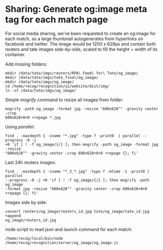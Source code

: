 # Sharing: Generate og:image meta tag for each match page

For social media sharing, we've been requested to create an og:image for each
match, so a large thumbnail autogenerates from hyperlinks on facebook and
twitter. The image would be 1200 x 628px and contain both reuters and tate
images side-by-side, scaled to fill the height + width of its container.

Add missing folders:
```
mkdir /data/tate/imgs/reuters/RPA\ Feed\ for\ Tate/og_image/
mkdir /data/tate/imgs/tate_final/og_image/
mkdir /data/tate/imgs/og_image/
cd /home/recog/recognition/ui/website/dist/img/
ln -sf /data/tate/imgs/og_image/
```

Simple *mogrify* command to resize all images from folder:
```
mogrify -path og_image -format jpg -resize "600x628^" -gravity center -crop
600x628+0+0 +repage *.jpg
```

Using *parallel*:
```
find . -maxdepth 1 -iname "*.jpg" -type f -print0  | parallel --progress -0 -j
+0 'if [ ! -f og_image/{/} ]; then mogrify -path og_image -format jpg -resize
"600x628^" -gravity center -crop 600x628+0+0 +repage {}; fi'
```

Last 24h reuters images:
```
find . -maxdepth 1 -iname "*_3_*.jpg" -type f -mtime -1 -print0 | parallel
--progress -0 -j +0 'if [ ! -f og_image/{/} ]; then mogrify -path og_image
-format jpg -resize "600x628^" -gravity center -crop 600x628+0+0 +repage {}; fi'
```

Images side by side:
```
convert reuters/og_image/reuters_id.jpg tate/og_image/tate_id.jpg +append
og_image/reuters_id.jpg
```

node script to read json and launch command for each match:

```
/home/recog/local/bin/node /home/recog/recognition/server/og_image/og_image.js
```
